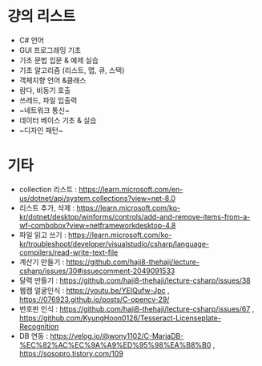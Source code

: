 # 걍의 리스트
* C# 언어
* GUI  프로그래밍 기초
* 기초 문법 입문 & 예제 실습
* 기초 알고리즘 (리스트, 맵, 큐, 스택)
* 객체지향 언어 &클래스
* 람다, 비동기 호출
* 쓰레드, 파일 입출력
* ~네트워크 통신~
* 데이터 베이스 기초 & 실습
* ~디자인 패턴~

# 기타
* collection 리스트 : https://learn.microsoft.com/en-us/dotnet/api/system.collections?view=net-8.0
* 리스트 추가, 삭제 : https://learn.microsoft.com/ko-kr/dotnet/desktop/winforms/controls/add-and-remove-items-from-a-wf-combobox?view=netframeworkdesktop-4.8
* 파일 읽고 쓰기 : https://learn.microsoft.com/ko-kr/troubleshoot/developer/visualstudio/csharp/language-compilers/read-write-text-file
* 계산기 만들기 : https://github.com/haji8-thehaji/lecture-csharp/issues/30#issuecomment-2049091533
* 달력 만들기 : https://github.com/haji8-thehaji/lecture-csharp/issues/38
* 웹캠 얼굴인식 : https://youtu.be/YEIQufw-Jpc , https://076923.github.io/posts/C-opencv-29/
* 번호판 인식 : https://github.com/haji8-thehaji/lecture-csharp/issues/67 , https://github.com/KyungHoon0126/Tesseract-Licenseplate-Recognition
* DB 연동 : https://velog.io/@wony1102/C-MariaDB-%EC%82%AC%EC%9A%A9%ED%95%98%EA%B8%B0 , https://sosopro.tistory.com/109
